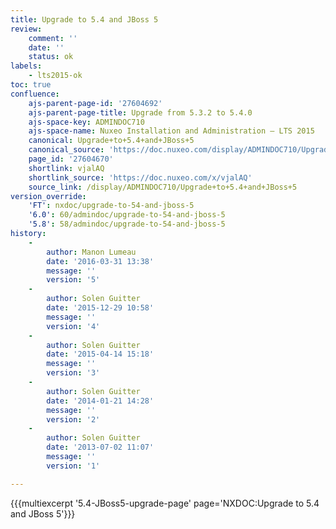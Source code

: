 ```yaml
---
title: Upgrade to 5.4 and JBoss 5
review:
    comment: ''
    date: ''
    status: ok
labels:
    - lts2015-ok
toc: true
confluence:
    ajs-parent-page-id: '27604692'
    ajs-parent-page-title: Upgrade from 5.3.2 to 5.4.0
    ajs-space-key: ADMINDOC710
    ajs-space-name: Nuxeo Installation and Administration — LTS 2015
    canonical: Upgrade+to+5.4+and+JBoss+5
    canonical_source: 'https://doc.nuxeo.com/display/ADMINDOC710/Upgrade+to+5.4+and+JBoss+5'
    page_id: '27604670'
    shortlink: vjalAQ
    shortlink_source: 'https://doc.nuxeo.com/x/vjalAQ'
    source_link: /display/ADMINDOC710/Upgrade+to+5.4+and+JBoss+5
version_override:
    'FT': nxdoc/upgrade-to-54-and-jboss-5
    '6.0': 60/admindoc/upgrade-to-54-and-jboss-5
    '5.8': 58/admindoc/upgrade-to-54-and-jboss-5
history:
    -
        author: Manon Lumeau
        date: '2016-03-31 13:38'
        message: ''
        version: '5'
    -
        author: Solen Guitter
        date: '2015-12-29 10:58'
        message: ''
        version: '4'
    -
        author: Solen Guitter
        date: '2015-04-14 15:18'
        message: ''
        version: '3'
    -
        author: Solen Guitter
        date: '2014-01-21 14:28'
        message: ''
        version: '2'
    -
        author: Solen Guitter
        date: '2013-07-02 11:07'
        message: ''
        version: '1'

---
```

{{{multiexcerpt '5.4-JBoss5-upgrade-page' page='NXDOC:Upgrade to 5.4 and JBoss 5'}}}
